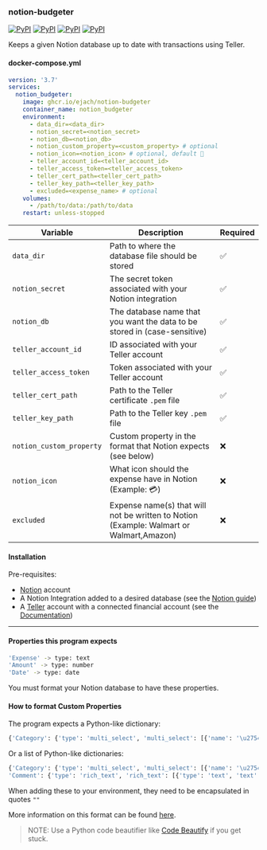 ### notion-budgeter
[![PyPI](https://img.shields.io/pypi/v/notion-client?logo=python&label=notion-client&style=flat-square&color=FFD43B)](https://pypi.org/project/notion-client/)
[![PyPI](https://img.shields.io/pypi/v/schedule?logo=python&label=schedule&style=flat-square&color=FFD43B)](https://pypi.org/project/schedule/)
[![PyPI](https://img.shields.io/pypi/v/SQLAlchemy?logo=python&label=SQLAlchemy&style=flat-square&color=FFD43B)](https://pypi.org/project/SQLAlchemy/)
[![PyPI](https://img.shields.io/pypi/v/Requests?logo=python&label=Requests&style=flat-square&color=FFD43B)](https://pypi.org/project/Requests/)

Keeps a given Notion database up to date with transactions using Teller.

#### docker-compose.yml
```yml
version: '3.7'
services:
  notion_budgeter:
    image: ghcr.io/ejach/notion-budgeter
    container_name: notion_budgeter
    environment:
      - data_dir=<data_dir>
      - notion_secret=<notion_secret>
      - notion_db=<notion_db>
      - notion_custom_property=<custom_property> # optional
      - notion_icon=<notion_icon> # optional, default 🧾
      - teller_account_id=<teller_account_id>
      - teller_access_token=<teller_access_token>
      - teller_cert_path=<teller_cert_path>
      - teller_key_path=<teller_key_path>
      - excluded=<expense_name> # optional
    volumes:
      - /path/to/data:/path/to/data
    restart: unless-stopped
```
| Variable                 | Description                                                                            | Required |
|--------------------------|----------------------------------------------------------------------------------------|--------|
| `data_dir`               | Path to where the database file should be stored                                       | ✅     |
| `notion_secret`          | The secret token associated with your Notion integration                               | ✅     |
| `notion_db`              | The database name that you want the data to be stored in (case-sensitive)              | ✅     |
| `teller_account_id`      | ID associated with your Teller account                                                 | ✅      |
| `teller_access_token`    | Token associated with your Teller account                                              | ✅      |
| `teller_cert_path`       | Path to the Teller certificate `.pem` file                                             | ✅      |
| `teller_key_path`        | Path to the Teller key `.pem` file                                                     | ✅      |
| `notion_custom_property` | Custom property in the format that Notion expects (see below)                          | ❌     |
| `notion_icon`            | What icon should the expense have in Notion (Example: 💳)                              | ❌     |
| `excluded`               | Expense name(s) that will not be written to Notion (Example: Walmart or Walmart,Amazon)| ❌     |




#### Installation

Pre-requisites:
- [Notion](https://notion.so) account
- A Notion Integration added to a desired database (see the [Notion guide](https://www.notion.so/help/create-integrations-with-the-notion-api))
- A [Teller](https://teller.io) account with a connected financial account (see the [Documentation](https://teller.io/docs))

____
#### Properties this program expects

```bash
'Expense' -> type: text
'Amount' -> type: number
'Date' -> type: date
```
You must format your Notion database to have these properties.



#### How to format Custom Properties

The program expects a Python-like dictionary:


```python
{'Category': {'type': 'multi_select', 'multi_select': [{'name': '\u2754Uncategorized'}]}}
```


Or a list of Python-like dictionaries:


```python
{'Category': {'type': 'multi_select', 'multi_select': [{'name': '\u2754Uncategorized'}]}, 
'Comment': {'type': 'rich_text', 'rich_text': [{'type': 'text', 'text': { 'content': 'Hello World' }}]}}
```


When adding these to your environment, they need to be encapsulated in quotes `""`


More information on this format can be found [here](https://developers.notion.com/reference/database#database-property).

> NOTE: Use a Python code beautifier like [Code Beautify](https://codebeautify.org/python-formatter-beautifier) if you get stuck.
